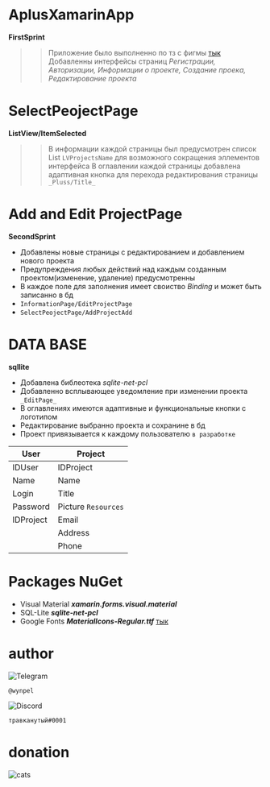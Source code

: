 AplusXamarinApp
===========
**FirstSprint**
> >Приложение было выполненно по тз с фигмы [тык](https://www.figma.com/file/gYUrlGMMYLt883DxAlqstC/projects?node-id=650%3A176)
> >Добавленны интерфейсы страниц _Регистрации, Авторизации, Информации о проекте, Создание проека, Редактирование проекта_

SelectPeojectPage
===========
**ListView/ItemSelected**
> > В информации каждой страницы был предусмотрен список List `LVProjectsName` для возможного сокращения эллементов интерфейса
> > В оглавлении каждой страницы добавлена адаптивная кнопка для перехода редактирования страницы `_Pluss/Title_`

Add and Edit ProjectPage
===========
**SecondSprint**
- Добавлены новые страницы с редактированием и добавлением нового проекта 
- Предупреждения любых действий над каждым созданным проектом(изменение, удаление) предусмотренны
- В каждое поле для заполнения имеет своиство *Binding* и может быть записанно в бд
- `InformationPage/EditProjectPage` 
- `SelectPeojectPage/AddProjectAdd`

DATA BASE
===========
**sqllite**
- Добавлена библеотека _sqlite-net-pcl_ 
- Добавленно всплывающее уведомление при изменении проекта `_EditPage_`
- В оглавлениях имеются адаптивные и функциональные кнопки с логотипом
- Редактирование выбранно проекта и сохранине в бд
- Проект привязывается к каждому пользователю `в разработке`

| User | Project |
|----------------|---------|
| IDUser | IDProject |
| Name | Name | 	
| Login | Title | 	
| Password | Picture `Resources` | 	
| IDProject | Email | 	
|  | Address | 	
|  | Phone | 	

Packages NuGet
===========
- Visual Material  **_xamarin.forms.visual.material_** 
- SQL-Lite **_sqlite-net-pcl_** 
- Google Fonts  **_MaterialIcons-Regular.ttf_** 
[тык](https://github.com/google/material-design-icons/blob/master/font/MaterialIcons-Regular.ttf)

author
===========
![Telegram](https://img.shields.io/badge/Telegram-2CA5E0?style=for-the-badge&logo=telegram&logoColor=white)
```
@wynpel
```
![Discord](https://img.shields.io/badge/%3CServer%3E-%237289DA.svg?style=for-the-badge&logo=discord&logoColor=white)
```
травканутый#0001
```

donation
===========

![cats](https://greatanimalwallpapers.com/images/2019/09/Cat-On-A-Carpet-HD-1920x1200.jpg)


